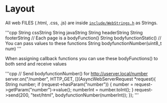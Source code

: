 # Layout

All web FILES (.html, .css, .js) are inside [`include/WebStrings.h`](include/WebStrings.h) as Strings.

'''cpp
String cssString
String javaString
String headerString
String footerString
// Each page is a bodyFunction()
String bodyfunctionStatic()
// You can pass values to these functions
String bodyfunctionNumber(uint8_t num)
'''

When assigning callback functions you can use these bodyFunctions() to both send and receive values

'''cpp
// Send bodyfunctionNumber() for http://userver.local/number
server.on("/number", HTTP_GET, [](AsyncWebServerRequest *request){
    String number;
    if (request->hasParam("number")) {
        number = request->getParam("number")->value();
        numberInt = number.toInt();
    }
    request->send(200, "text/html", bodyfunctionNumber(numberInt));
});
'''

